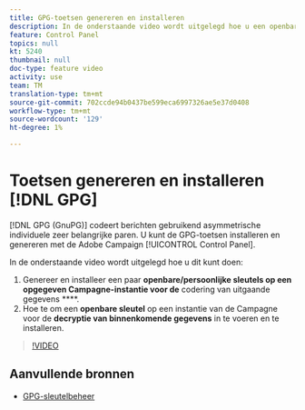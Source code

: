 ```yaml
---
title: GPG-toetsen genereren en installeren
description: In de onderstaande video wordt uitgelegd hoe u een openbare/persoonlijke sleutelpaar genereert en installeert op een opgegeven Campagneinstantie voor de codering van uitgaande gegevens en hoe u een openbare sleutel importeert en installeert op een Campagneinstantie voor de decodering van binnenkomende gegevens.
feature: Control Panel
topics: null
kt: 5240
thumbnail: null
doc-type: feature video
activity: use
team: TM
translation-type: tm+mt
source-git-commit: 702ccde94b0437be599eca6997326ae5e37d0408
workflow-type: tm+mt
source-wordcount: '129'
ht-degree: 1%

---
```



# Toetsen genereren en installeren [!DNL GPG]

[!DNL GPG (GnuPG)] codeert berichten gebruikend asymmetrische individuele zeer belangrijke paren. U kunt de GPG-toetsen installeren en genereren met de Adobe Campaign [!UICONTROL Control Panel].

In de onderstaande video wordt uitgelegd hoe u dit kunt doen:

1. Genereer en installeer een paar **openbare/persoonlijke sleutels op een opgegeven Campagne-instantie voor de** codering van uitgaande gegevens ****.
2. Hoe te om een **openbare sleutel** op een instantie van de Campagne voor de **decryptie van binnenkomende gegevens** in te voeren en te installeren.

>[!VIDEO](https://video.tv.adobe.com/v/34201?quality=12)

## Aanvullende bronnen

* [GPG-sleutelbeheer](https://docs.adobe.com/content/help/en/control-panel/using/instances-settings/gpg-keys-management.html)
